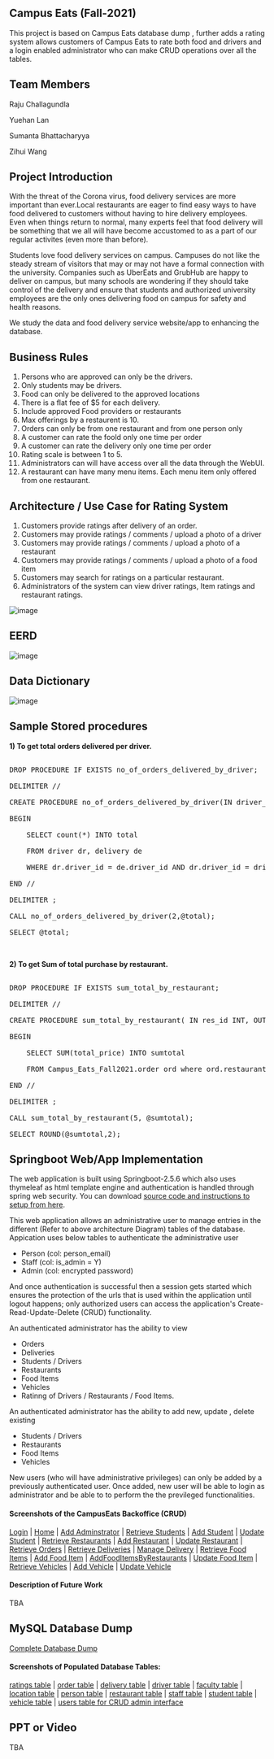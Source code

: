 ## Campus Eats (Fall-2021)
This project is based on Campus Eats database dump , further adds a rating system allows customers of Campus Eats to rate both food and drivers and a login enabled administrator who can make CRUD operations over all the tables.

## Team Members

Raju Challagundla

Yuehan Lan

Sumanta Bhattacharyya

Zihui Wang

## Project Introduction

With the threat of the Corona virus, food delivery services are more important than ever.Local restaurants are eager to find easy ways to have food delivered to customers without having to hire delivery employees. Even when things return to normal, many experts feel that food delivery will be something that we all will have become accustomed to as a part of our regular activites (even more than before).  

Students love food delivery services on campus.  Campuses do not like the steady stream of visitors that may or  may not have a formal connection with the university.  Companies such as UberEats and GrubHub are happy to deliver on campus, but many schools are wondering if they should take control of the delivery and ensure that students and authorized university employees are the only ones delivering food on campus for safety and health reasons.

We study the data and food delivery service website/app to enhancing the database.


## Business Rules
1. Persons who are approved can only be the drivers.
2. Only students may be drivers.
3. Food can only be delivered to the approved locations 
4. There is a flat fee of $5 for each delivery.
5. Include approved Food providers or restaurants
6. Max offerings by a restaurent is 10.
7. Orders can only be from one restaurant and from one person only
8. A customer can rate the foold only one time per order
9. A customer can rate the delivery only one time per order
10. Rating scale is between 1 to 5.
11. Administrators can will have access over all the data through the WebUI.
12. A restaurant can have many menu items. Each menu item only offered from one restaurant.

## Architecture / Use Case for Rating System

1. Customers provide ratings after delivery of an order.
2. Customers may provide ratings / comments / upload a photo of a driver
3. Customers may provide ratings / comments / upload a photo of a restaurant
4. Customers may provide ratings / comments / upload a photo of a food item
5. Customers may search for ratings on a particular restaurant.
6. Administrators of the system can view driver ratings, Item ratings and restaurant ratings.

![image](docs/CampusEats_Architecture.png)

## EERD
![image](docs/Final_EERD.png)

## Data Dictionary


				

![image](https://user-images.githubusercontent.com/89530932/139565106-7f70b71a-706b-4087-9be1-dc5ff38e4873.png)


## Sample Stored procedures

  
**1) To get total orders delivered per driver.** 
<pre>

DROP PROCEDURE IF EXISTS no_of_orders_delivered_by_driver;

DELIMITER //

CREATE PROCEDURE no_of_orders_delivered_by_driver(IN driver_id INT, OUT total INT)

BEGIN
	
	SELECT count(*) INTO total 
	
	FROM driver dr, delivery de 
	
	WHERE dr.driver_id = de.driver_id AND dr.driver_id = driver_id AND de.delivery_time IS NOT NULL;

END //

DELIMITER ;

CALL no_of_orders_delivered_by_driver(2,@total);

SELECT @total;

   </pre>

**2)  To get Sum of total purchase by restaurant.**

<pre>

DROP PROCEDURE IF EXISTS sum_total_by_restaurant;

DELIMITER //

CREATE PROCEDURE sum_total_by_restaurant( IN res_id INT, OUT sumtotal FLOAT)

BEGIN
	
	SELECT SUM(total_price) INTO sumtotal
	
	FROM Campus_Eats_Fall2021.order ord where ord.restaurant_id = res_id;
 
END //
 
DELIMITER ;

CALL sum_total_by_restaurant(5, @sumtotal);

SELECT ROUND(@sumtotal,2);
</pre>

## Springboot Web/App Implementation

The web application is built using Springboot-2.5.6 which also uses thymeleaf as html template engine and authentication is handled through spring web security. You can download [source code and instructions to setup from here](https://github.com/Raju-Challagundla/CampusEats-Backoffice).

This web application allows an administrative user to manage entries in the different (Refer to above architecture Diagram) tables of the database. Appication uses below tables to authenticate the administrative user
- Person (col: person_email)
- Staff (col: is_admin = Y)
- Admin (col: encrypted password)

And once authentication is successful then a session gets started which ensures the protection of the urls that is used within the application until logout happens; only authorized users can access the application's Create-Read-Update-Delete (CRUD) functionality.

An authenticated administrator has the ability to view 
- Orders
- Deliveries
- Students / Drivers
- Restaurants
- Food Items
- Vehicles
- Ratinng of Drivers / Restaurants / Food Items.
	
An authenticated administrator has the ability to add new, update , delete existing 
- Students / Drivers
- Restaurants
- Food Items
- Vehicles

New users (who will have administrative privileges) can only be added by a previously authenticated user. Once added, new user will be able to login as administrator and be able to to perform the the previleged functionalities.


#### Screenshots of the CampusEats Backoffice (CRUD)

[Login](screenshots/1-Login-Admin.png) | [Home](screenshots/2-Home.png) | [Add Adminstrator](screenshots/3-AddAdmin.png) | [Retrieve Students](screenshots/4-ListStudents.png) | [Add Student](screenshots/6-AddStudent.png) | [Update Student](screenshots/7-UpdateStudent.png) | [Retrieve Restaurants](screenshots/8-ListRestaurants.png) | [Add Restaurant](screenshots/9-AddRestaurant.png) | [Update Restaurant](screenshots/10-UpdateRestaurant.png) | [Retrieve Orders](screenshots/11-ListOrders.png) | [Retrieve Deliveries](screenshots/12-ListDeliveries.png) | [Manage Delivery](screenshots/13-ManageDelivery.png) | [Retrieve Food Items](screenshots/14-ListFoodItems.png) | [Add Food Item](screenshots/15-AddFoodItem.png) | [AddFoodItemsByRestaurants](screenshots/16-AddFoodItemsByRestaurants.png) | [Update Food Item](screenshots/17-UpdateFoodItem.png) | [Retrieve Vehicles](screenshots/18-Listvehicles.png) | [Add Vehicle](screenshots/19-AddVehicle.png) | [Update Vehicle](screenshots/20-UpdateVehicle.png)

#### Description of Future Work
TBA

## MySQL Database Dump

[Complete Database Dump](sql/CampusEatsDump_20211130.sql)

#### Screenshots of Populated Database Tables:
[ratings table](screenshots/ratings.png) |
[order table](screenshots/order.png) |
[delivery table](screenshots/delivery.png) |
[driver table](screenshots/driver.png) |
[faculty table](screenshots/faculty.png) |
[location table](screenshots/location.png) |
[person table](screenshots/person.png) |
[restaurant table](screenshots/restaurant.png) |
[staff table](screenshots/staff.png) |
[student table](screenshots/student.png) |
[vehicle table](screenshots/vehicle.png) |
[users table for CRUD admin interface](screenshots/users.png)
 
## PPT or Video
TBA

